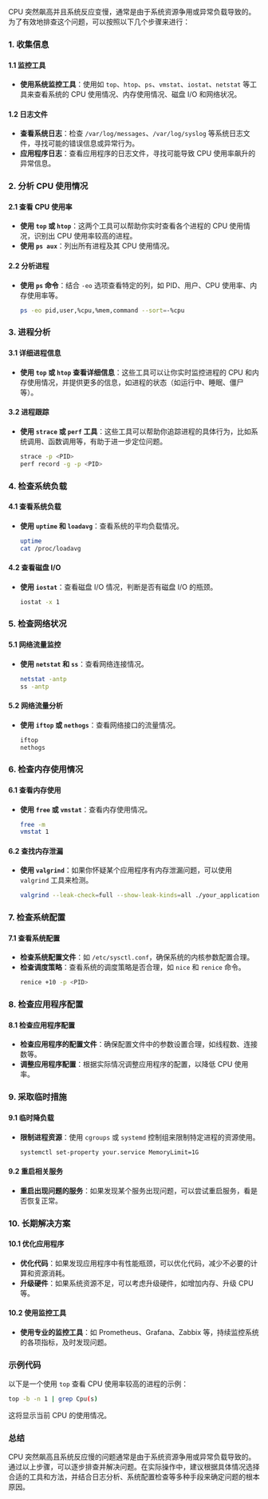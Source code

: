 CPU 突然飙高并且系统反应变慢，通常是由于系统资源争用或异常负载导致的。为了有效地排查这个问题，可以按照以下几个步骤来进行：

### 1. 收集信息

#### 1.1 监控工具
- **使用系统监控工具**：使用如 `top`、`htop`、`ps`、`vmstat`、`iostat`、`netstat` 等工具来查看系统的 CPU 使用情况、内存使用情况、磁盘 I/O 和网络状况。

#### 1.2 日志文件
- **查看系统日志**：检查 `/var/log/messages`、`/var/log/syslog` 等系统日志文件，寻找可能的错误信息或异常行为。
- **应用程序日志**：查看应用程序的日志文件，寻找可能导致 CPU 使用率飙升的异常信息。

### 2. 分析 CPU 使用情况

#### 2.1 查看 CPU 使用率
- **使用 `top` 或 `htop`**：这两个工具可以帮助你实时查看各个进程的 CPU 使用情况，识别出 CPU 使用率较高的进程。
- **使用 `ps aux`**：列出所有进程及其 CPU 使用情况。

#### 2.2 分析进程
- **使用 `ps` 命令**：结合 `-eo` 选项查看特定的列，如 PID、用户、CPU 使用率、内存使用率等。
  ```sh
  ps -eo pid,user,%cpu,%mem,command --sort=-%cpu
  ```

### 3. 进程分析

#### 3.1 详细进程信息
- **使用 `top` 或 `htop` 查看详细信息**：这些工具可以让你实时监控进程的 CPU 和内存使用情况，并提供更多的信息，如进程的状态（如运行中、睡眠、僵尸等）。

#### 3.2 进程跟踪
- **使用 `strace` 或 `perf` 工具**：这些工具可以帮助你追踪进程的具体行为，比如系统调用、函数调用等，有助于进一步定位问题。
  ```sh
  strace -p <PID>
  perf record -g -p <PID>
  ```

### 4. 检查系统负载

#### 4.1 查看系统负载
- **使用 `uptime` 和 `loadavg`**：查看系统的平均负载情况。
  ```sh
  uptime
  cat /proc/loadavg
  ```

#### 4.2 查看磁盘 I/O
- **使用 `iostat`**：查看磁盘 I/O 情况，判断是否有磁盘 I/O 的瓶颈。
  ```sh
  iostat -x 1
  ```

### 5. 检查网络状况

#### 5.1 网络流量监控
- **使用 `netstat` 和 `ss`**：查看网络连接情况。
  ```sh
  netstat -antp
  ss -antp
  ```

#### 5.2 网络流量分析
- **使用 `iftop` 或 `nethogs`**：查看网络接口的流量情况。
  ```sh
  iftop
  nethogs
  ```

### 6. 检查内存使用情况

#### 6.1 查看内存使用
- **使用 `free` 或 `vmstat`**：查看内存使用情况。
  ```sh
  free -m
  vmstat 1
  ```

#### 6.2 查找内存泄漏
- **使用 `valgrind`**：如果你怀疑某个应用程序有内存泄漏问题，可以使用 `valgrind` 工具来检测。
  ```sh
  valgrind --leak-check=full --show-leak-kinds=all ./your_application
  ```

### 7. 检查系统配置

#### 7.1 查看系统配置
- **检查系统配置文件**：如 `/etc/sysctl.conf`，确保系统的内核参数配置合理。
- **检查调度策略**：查看系统的调度策略是否合理，如 `nice` 和 `renice` 命令。
  ```sh
  renice +10 -p <PID>
  ```

### 8. 检查应用程序配置

#### 8.1 检查应用程序配置
- **检查应用程序的配置文件**：确保配置文件中的参数设置合理，如线程数、连接数等。
- **调整应用程序配置**：根据实际情况调整应用程序的配置，以降低 CPU 使用率。

### 9. 采取临时措施

#### 9.1 临时降负载
- **限制进程资源**：使用 `cgroups` 或 `systemd` 控制组来限制特定进程的资源使用。
  ```sh
  systemctl set-property your.service MemoryLimit=1G
  ```

#### 9.2 重启相关服务
- **重启出现问题的服务**：如果发现某个服务出现问题，可以尝试重启服务，看是否恢复正常。

### 10. 长期解决方案

#### 10.1 优化应用程序
- **优化代码**：如果发现应用程序中有性能瓶颈，可以优化代码，减少不必要的计算和资源消耗。
- **升级硬件**：如果系统资源不足，可以考虑升级硬件，如增加内存、升级 CPU 等。

#### 10.2 使用监控工具
- **使用专业的监控工具**：如 Prometheus、Grafana、Zabbix 等，持续监控系统的各项指标，及时发现问题。

### 示例代码

以下是一个使用 `top` 查看 CPU 使用率较高的进程的示例：

```sh
top -b -n 1 | grep Cpu(s)
```

这将显示当前 CPU 的使用情况。

### 总结

CPU 突然飙高且系统反应慢的问题通常是由于系统资源争用或异常负载导致的。通过以上步骤，可以逐步排查并解决问题。在实际操作中，建议根据具体情况选择合适的工具和方法，并结合日志分析、系统配置检查等多种手段来确定问题的根本原因。
